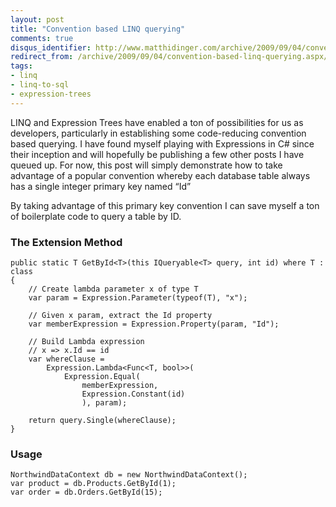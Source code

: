```yaml
---
layout: post
title: "Convention based LINQ querying"
comments: true
disqus_identifier: http://www.matthidinger.com/archive/2009/09/04/convention-based-linq-querying.aspx
redirect_from: /archive/2009/09/04/convention-based-linq-querying.aspx/
tags: 
- linq
- linq-to-sql
- expression-trees
---
```

LINQ and Expression Trees have enabled a ton of possibilities for us as developers, particularly in establishing some code-reducing convention based querying. I have found myself playing with Expressions in C\# since their inception and will hopefully be publishing a few other posts I have queued up. For now, this post will simply demonstrate how to take advantage of a popular convention whereby each database table always has a single integer primary key named “Id”

By taking advantage of this primary key convention I can save myself a ton of boilerplate code to query a table by ID.

### The Extension Method

``` brush:
public static T GetById<T>(this IQueryable<T> query, int id) where T : class
{
    // Create lambda parameter x of type T
    var param = Expression.Parameter(typeof(T), "x");

    // Given x param, extract the Id property
    var memberExpression = Expression.Property(param, "Id");

    // Build Lambda expression
    // x => x.Id == id
    var whereClause =
        Expression.Lambda<Func<T, bool>>(
            Expression.Equal(
                memberExpression,
                Expression.Constant(id)
                ), param);

    return query.Single(whereClause);
}
```

### Usage

``` brush:
NorthwindDataContext db = new NorthwindDataContext();
var product = db.Products.GetById(1);
var order = db.Orders.GetById(15);
```



